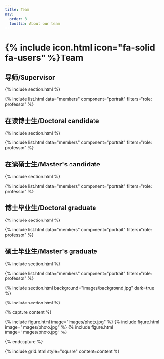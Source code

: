 ```yaml
---
title: Team
nav:
  order: 3
  tooltip: About our team
---
```


# {% include icon.html icon="fa-solid fa-users" %}Team

## 导师/Supervisor

{% include section.html %}

{% include list.html data="members" component="portrait" filters="role: professor" %}

## 在读博士生/Doctoral candidate

{% include section.html %}

{% include list.html data="members" component="portrait" filters="role: professor" %}

## 在读硕士生/Master's candidate

{% include section.html %}

{% include list.html data="members" component="portrait" filters="role: professor" %}

## 博士毕业生/Doctoral graduate

{% include section.html %}

{% include list.html data="members" component="portrait" filters="role: professor" %}

## 硕士毕业生/Master's graduate

{% include section.html %}

{% include list.html data="members" component="portrait" filters="role: professor" %}


<!-- {% include list.html data="members" component="portrait" filters="role: ^(?!professor$)" %} -->

{% include section.html background="images/background.jpg" dark=true %}


{% include section.html %}

{% capture content %}

{% include figure.html image="images/photo.jpg" %}
{% include figure.html image="images/photo.jpg" %}
{% include figure.html image="images/photo.jpg" %}

{% endcapture %}

{% include grid.html style="square" content=content %}
